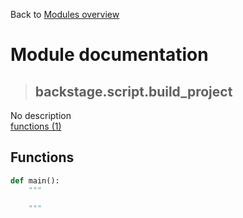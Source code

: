 Back to [Modules overview](https://github.com/pyrustic/backstage/blob/master/docs/modules/README.md)
  
# Module documentation
>## backstage.script.build\_project
No description
<br>
[functions (1)](https://github.com/pyrustic/backstage/blob/master/docs/modules/content/backstage.script.build_project/functions.md)


## Functions
```python
def main():
    """
    
    """

```

